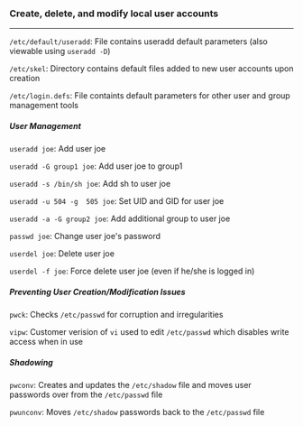 ### Create, delete, and modify local user accounts
---

`/etc/default/useradd`: File contains useradd default parameters (also viewable using `useradd -D`)

`/etc/skel`: Directory contains default files added to new user accounts upon creation

`/etc/login.defs`: File containts default parameters for other user and group management tools

##### User Management
`useradd joe`: Add user joe

`useradd -G group1 joe`: Add user joe to group1

`useradd -s /bin/sh joe`: Add sh to user joe

`useradd -u 504 -g  505 joe`: Set UID and GID for user joe

`useradd -a -G group2 joe`: Add additional group to user joe

`passwd joe`: Change user joe's password

`userdel joe`: Delete user joe

`userdel -f joe`: Force delete user joe (even if he/she is logged in)

##### Preventing User Creation/Modification Issues
`pwck`: Checks `/etc/passwd` for corruption and irregularities 

`vipw`: Customer verision of `vi` used to edit `/etc/passwd` which disables write access when in use

##### Shadowing
`pwconv`: Creates and updates the `/etc/shadow` file and moves user passwords over from the `/etc/passwd` file

`pwunconv`: Moves `/etc/shadow` passwords back to the `/etc/passwd` file
